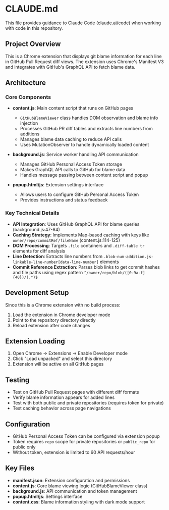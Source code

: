 # CLAUDE.md

This file provides guidance to Claude Code (claude.ai/code) when working with code in this repository.

## Project Overview

This is a Chrome extension that displays git blame information for each line in GitHub Pull Request diff views. The extension uses Chrome's Manifest V3 and integrates with GitHub's GraphQL API to fetch blame data.

## Architecture

### Core Components

- **content.js**: Main content script that runs on GitHub pages
  - `GitHubBlameViewer` class handles DOM observation and blame info injection
  - Processes GitHub PR diff tables and extracts line numbers from additions
  - Manages blame data caching to reduce API calls
  - Uses MutationObserver to handle dynamically loaded content

- **background.js**: Service worker handling API communication
  - Manages GitHub Personal Access Token storage
  - Makes GraphQL API calls to GitHub for blame data
  - Handles message passing between content script and popup

- **popup.html/js**: Extension settings interface
  - Allows users to configure GitHub Personal Access Token
  - Provides instructions and status feedback

### Key Technical Details

- **API Integration**: Uses GitHub GraphQL API for blame queries (background.js:47-84)
- **Caching Strategy**: Implements Map-based caching with keys like `owner/repo/commitRef/fileName` (content.js:114-125)
- **DOM Processing**: Targets `.file` containers and `.diff-table tr` elements for diff analysis
- **Line Detection**: Extracts line numbers from `.blob-num-addition.js-linkable-line-number[data-line-number]` elements
- **Commit Reference Extraction**: Parses blob links to get commit hashes and file paths using regex pattern `^/owner/repo/blob/([0-9a-f]{40})/(.*)$`

## Development Setup

Since this is a Chrome extension with no build process:

1. Load the extension in Chrome developer mode
2. Point to the repository directory directly
3. Reload extension after code changes

## Extension Loading

1. Open Chrome → Extensions → Enable Developer mode
2. Click "Load unpacked" and select this directory
3. Extension will be active on all GitHub pages

## Testing

- Test on GitHub Pull Request pages with different diff formats
- Verify blame information appears for added lines
- Test with both public and private repositories (requires token for private)
- Test caching behavior across page navigations

## Configuration

- GitHub Personal Access Token can be configured via extension popup
- Token requires `repo` scope for private repositories or `public_repo` for public only
- Without token, extension is limited to 60 API requests/hour

## Key Files

- **manifest.json**: Extension configuration and permissions
- **content.js**: Core blame viewing logic (GitHubBlameViewer class)
- **background.js**: API communication and token management
- **popup.html/js**: Settings interface
- **content.css**: Blame information styling with dark mode support
